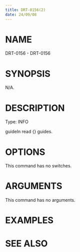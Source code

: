 ```yaml
---
title: DRT-0156(2)
date: 24/09/08
---
```


# NAME

DRT-0156 - DRT-0156

# SYNOPSIS

N/A.

# DESCRIPTION

Type: INFO

guideIn read {} guides.

# OPTIONS

This command has no switches.

# ARGUMENTS

This command has no arguments.

# EXAMPLES

# SEE ALSO
